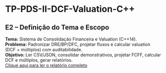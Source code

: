 # TP-PDS-II-DCF-Valuation-C++
## E2 – Definição do Tema e Escopo
**Tema:** Sistema de Consolidação Financeira e Valuation (C++14).  
**Problema:** Padronizar DRE/BP/DFC, projetar fluxos e calcular valuation (DCF + múltiplos) com auditabilidade.  
**Objetivo:** Ler CSV/JSON, consolidar demonstrativos, projetar FCFF, calcular DCF e múltiplos, gerar relatórios.  
[Clique aqui para ler o relatório completo](docs/E2_escopo.md)
